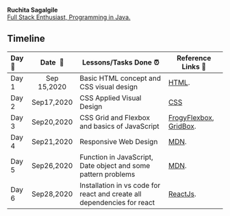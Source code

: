 **Ruchita Sagalgile**  
<u>Full Stack Enthusiast, Programming in Java.</u>



## **Timeline**

| Day:pushpin: | **Date &nbsp;:calendar:** | **Lessons/Tasks Done :alarm_clock:**                         | **Reference Links :link:**                                   |
| :------------ | :-----------------------: | ------------------------------------------------------------ | ------------------------------------------------------------ |
| Day 1         |        Sep 15,2020        | Basic HTML concept and CSS visual design            | [HTML](https://www.freecodecamp.org/learn/). |
| Day  2        |        Sep17,2020         | CSS Applied Visual Design | [CSS](https://www.freecodecamp.org/learn/responsive-web-design/applied-visual-design/change-the-position-of-overlapping-elements-with-the-z-index-property)
| Day 3         |        Sep20,2020         | CSS Grid and Flexbox and basics of JavaScript                | [FrogyFlexbox](https://flexboxfroggy.com/), [GridBox](https://cssgridgarden.com/). |
| Day 4         |        Sep21,2020         | Responsive Web Design                                        | [MDN](https://developer.mozilla.org/en-US/docs/Learn/Getting_started_with_the_web/JavaScript_basics). |
| Day 5         |        Sep26,2020         | Function in JavaScript, Date object and some pattern problems | [MDN](https://developer.mozilla.org/en-US/docs/Learn/Getting_started_with_the_web/JavaScript_basics). |
| Day 6         |        Sep28,2020         | Installation in vs code for react and create all dependencies for react | [ReactJs](https://reactjs.org/).                            


